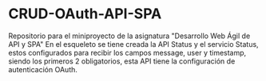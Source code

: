 # CRUD-OAuth-API-SPA
Repositorio para el miniproyecto de la asignatura "Desarrollo Web Ágil de API y SPA"
En el esqueleto se tiene creada la API Status y el servicio Status,
estos configurados para recibir los campos message, user y timestamp, siendo los primeros 2 obligatorios,
esta API tiene la configuración de autenticación OAuth.
